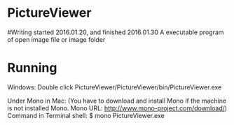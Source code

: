 # PictureViewer
#Writing started 2016.01.20, and finished 2016.01.30
A executable program of open image file or image folder

# Running #

Windows:
Double click PictureViewer/PictureViewer/bin/PictureViewer.exe

Under Mono in Mac:
(You have to download and install Mono if the machine is not installed Mono.
Mono URL: http://www.mono-project.com/download/)
Command in Terminal shell: $ mono PictureViewer.exe
